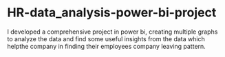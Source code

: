 # HR-data_analysis-power-bi-project
I developed a comprehensive project in power bi, creating multiple graphs to analyze the data and find some useful insights from the data which helpthe company in finding their employees company leaving pattern.
